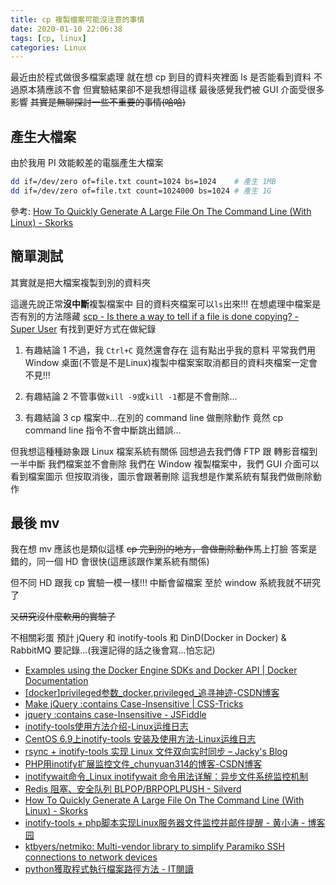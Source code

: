 ```yaml
---
title: cp 複製檔案可能沒注意的事情
date: 2020-01-10 22:06:38
tags: [cp, linux]
categories: Linux
---
```


最近由於程式做很多檔案處理
就在想 cp 到目的資料夾裡面 ls 是否能看到資料
不過原本猜應該不會
但實驗結果卻不是我想得這樣
最後感覺我們被 GUI 介面受很多影響
~~其實是無聊探討一些不重要的事情(哈哈)~~

<!--more-->

## 產生大檔案

由於我用 PI 效能較差的電腦產生大檔案
```bash
dd if=/dev/zero of=file.txt count=1024 bs=1024    # 產生 1MB
dd if=/dev/zero of=file.txt count=1024000 bs=1024 # 產生 1G
```
參考: [How To Quickly Generate A Large File On The Command Line (With Linux) - Skorks](https://skorks.com/2010/03/how-to-quickly-generate-a-large-file-on-the-command-line-with-linux/)

## 簡單測試

其實就是把大檔案複製到別的資料夾

這邊先說正常**沒中斷**複製檔案中
目的資料夾檔案可以`ls`出來!!!
在想處理中檔案是否有別的方法隱藏
[scp - Is there a way to tell if a file is done copying? - Super User](https://superuser.com/questions/45224/is-there-a-way-to-tell-if-a-file-is-done-copying)
有找到更好方式在做紀錄

1. 有趣結論 1
不過，我 `Ctrl+C` 竟然還會存在
這有點出乎我的意料
平常我們用 Window 桌面(不管是不是Linux)複製中檔案案取消都目的資料夾檔案一定會不見!!!

2. 有趣結論 2
不管事做`kill -9`或`kill -1`都是不會刪除...

3. 有趣結論 3
cp 檔案中...在別的 command line 做刪除動作
竟然 cp command line 指令不會中斷跳出錯誤...

但我想這種種跡象跟 Linux 檔案系統有關係
回想過去我們傳 FTP 跟 轉影音檔到一半中斷
我們檔案並不會刪除
我們在 Window 複製檔案中，我們 GUI 介面可以看到檔案圖示
但按取消後，圖示會跟著刪除
這我想是作業系統有幫我們做刪除動作


## 最後 mv

我在想 mv 應該也是類似這樣
~~cp 完到別的地方，會做刪除動作~~馬上打臉
答案是錯的，同一個 HD 會很快(這應該跟作業系統有關係)

但不同 HD 跟我 cp 實驗一模一樣!!!
中斷會留檔案
至於 window 系統我就不研究了

~~又研究沒什麼軟用的實驗了~~


不相關彩蛋
預計 jQuery 和 inotify-tools 和 DinD(Docker in Docker) & RabbitMQ 要記錄...(我還記得的話之後會寫...怕忘記)
* [Examples using the Docker Engine SDKs and Docker API | Docker Documentation](https://docs.docker.com/develop/sdk/examples/)
* [[docker]privileged参数_docker,privileged_追寻神迹-CSDN博客](https://blog.csdn.net/halcyonbaby/article/details/43499409)
* [Make jQuery :contains Case-Insensitive | CSS-Tricks](https://css-tricks.com/snippets/jquery/make-jquery-contains-case-insensitive/)
* [jquery :contains case-Insensitive - JSFiddle](https://jsfiddle.net/bipen/dyfRa/)
* [inotify-tools使用方法介绍-Linux运维日志](https://www.centos.bz/2012/06/inotify-tools-introduction/)
* [CentOS 6.9上inotify-tools 安装及使用方法-Linux运维日志](https://www.centos.bz/2018/01/centos-6-9%E4%B8%8Ainotify-tools-%E5%AE%89%E8%A3%85%E5%8F%8A%E4%BD%BF%E7%94%A8%E6%96%B9%E6%B3%95/)
* [rsync + inotify-tools 实现 Linux 文件双向实时同步 – Jacky's Blog](https://jackyu.cn/tech/rsync-plus-inotify-tools/)
* [PHP用inotify扩展监控文件_chunyuan314的博客-CSDN博客](https://blog.csdn.net/chunyuan314/article/details/81750211)
* [inotifywait命令_Linux inotifywait 命令用法详解：异步文件系统监控机制](https://man.linuxde.net/inotifywait)
* [Redis 阻塞、安全队列 BLPOP/BRPOPLPUSH - Silverd](http://silverd.cn/2015/07/06/blpop.html)
* [How To Quickly Generate A Large File On The Command Line (With Linux) - Skorks](https://skorks.com/2010/03/how-to-quickly-generate-a-large-file-on-the-command-line-with-linux/)
* [inotify-tools + php脚本实现Linux服务器文件监控并邮件提醒 - 黄小涛 - 博客园](https://www.cnblogs.com/spareribs/p/7722453.html)
* [ktbyers/netmiko: Multi-vendor library to simplify Paramiko SSH connections to network devices](https://github.com/ktbyers/netmiko)
* [python獲取程式執行檔案路徑方法 - IT閱讀](https://www.itread01.com/content/1546932986.html)